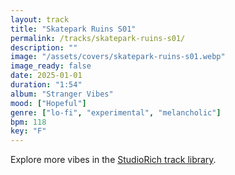 ```yaml
---
layout: track
title: "Skatepark Ruins S01"
permalink: /tracks/skatepark-ruins-s01/
description: ""
image: "/assets/covers/skatepark-ruins-s01.webp"
image_ready: false
date: 2025-01-01
duration: "1:54"
album: "Stranger Vibes"
mood: ["Hopeful"]
genre: ["lo-fi", "experimental", "melancholic"]
bpm: 118
key: "F"
---
```


Explore more vibes in the [StudioRich track library](/tracks/).
